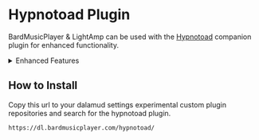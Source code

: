 # Hypnotoad Plugin

BardMusicPlayer & LightAmp can be used with the [Hypnotoad](https://github.com/BardMusicPlayer/Hypnotoad-Plugin) companion plugin for enhanced functionality.

<details>
<summary>Enhanced Features</summary>

    * Output lyrics.
    * Chat while performing.
    * Direct instrument open & close.
    * Direct ensemble ready / accept.
    * Improved note playing.
    * Set graphics toggle.
    
    And much more!
</details>

## How to Install

Copy this url to your dalamud settings experimental custom plugin repositories and search for the hypnotoad plugin.

`https://dl.bardmusicplayer.com/hypnotoad/`

